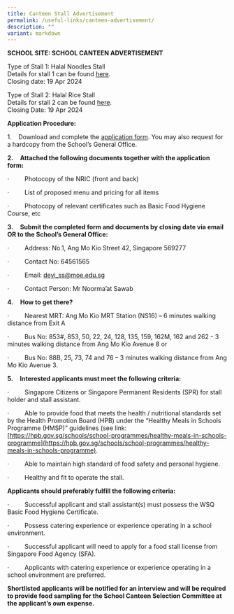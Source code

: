 ```yaml
---
title: Canteen Stall Advertisement
permalink: /useful-links/canteen-advertisement/
description: ""
variant: markdown
---
```

**SCHOOL SITE: SCHOOL CANTEEN ADVERTISEMENT**

Type of Stall 1: Halal Noodles Stall
<br>
Details for stall 1 can be found [here](/files/Useful%20Links/Cateen%20Advert/2024%20school_site_canteen_advertisement___halal_noodles.pdf). <br>
Closing date: 19 Apr 2024

Type of Stall 2: Halal Rice Stall
<br>
Details for stall 2 can be found [here](/files/Useful%20Links/Cateen%20Advert/2024%20school_site_canteen_advertisement___halal_rice.pdf). <br>
Closing Date: 19 Apr 2024



**Application Procedure:**

1.&nbsp;&nbsp;&nbsp; Download and complete the [application form](/files/Useful%20Links/Cateen%20Advert/2024%20application_for_canteen_stall_in_existing_school.pdf). You may also request for a hardcopy from the School’s General Office.

**2.**&nbsp;&nbsp;&nbsp; **Attached the following documents together with the application form:**

·&nbsp;&nbsp;&nbsp;&nbsp;&nbsp;&nbsp;&nbsp;&nbsp; Photocopy of the NRIC (front and back)

·&nbsp;&nbsp;&nbsp;&nbsp;&nbsp;&nbsp;&nbsp;&nbsp; List of proposed menu and pricing for all items

·&nbsp;&nbsp;&nbsp;&nbsp;&nbsp;&nbsp;&nbsp;&nbsp; Photocopy of relevant certificates such as Basic Food Hygiene Course, etc

**3.**&nbsp;&nbsp;&nbsp; **Submit the completed form and documents by closing date via email OR to the School’s General Office:**

·&nbsp;&nbsp;&nbsp;&nbsp;&nbsp;&nbsp;&nbsp;&nbsp; Address: No.1, Ang Mo Kio Street 42, Singapore 569277

·&nbsp;&nbsp;&nbsp;&nbsp;&nbsp;&nbsp;&nbsp;&nbsp; Contact No: 64561565

·&nbsp;&nbsp;&nbsp;&nbsp;&nbsp;&nbsp;&nbsp;&nbsp; Email: [deyi\_ss@moe.edu.sg](mailto:deyi_ss@moe.edu.sg)

·&nbsp;&nbsp;&nbsp;&nbsp;&nbsp;&nbsp;&nbsp;&nbsp; Contact Person: Mr Noorma’at Sawab

**4.**&nbsp;&nbsp;&nbsp; **How to get there?**

·&nbsp;&nbsp;&nbsp;&nbsp;&nbsp;&nbsp;&nbsp;&nbsp; Nearest MRT: Ang Mo Kio MRT Station (NS16) – 6 minutes walking distance from Exit A

·&nbsp;&nbsp;&nbsp;&nbsp;&nbsp;&nbsp;&nbsp;&nbsp; Bus No: 853#, 853, 50, 22, 24, 128, 135, 159, 162M, 162 and 262 - 3 minutes walking distance from Ang Mo Kio Avenue 8 or

·&nbsp;&nbsp;&nbsp;&nbsp;&nbsp;&nbsp;&nbsp;&nbsp; Bus No: 88B, 25, 73, 74 and 76 – 3 minutes walking distance from Ang Mo Kio Avenue 3.

**5.**&nbsp;&nbsp;&nbsp; **Interested applicants must meet the following criteria:**

·&nbsp;&nbsp;&nbsp;&nbsp;&nbsp;&nbsp;&nbsp;&nbsp; Singapore Citizens or Singapore Permanent Residents (SPR) for stall holder and stall assistant.

·&nbsp;&nbsp;&nbsp;&nbsp;&nbsp;&nbsp;&nbsp;&nbsp; Able to provide food that meets the health / nutritional standards set by the Health Promotion Board (HPB) under the “Healthy Meals in Schools Programme (HMSP)” guidelines (see link: 
[https://hpb.gov.sg/schools/school-programmes/healthy-meals-in-schools-programme](https://hpb.gov.sg/schools/school-programmes/healthy-meals-in-schools-programme).

·&nbsp;&nbsp;&nbsp;&nbsp;&nbsp;&nbsp;&nbsp;&nbsp; Able to maintain high standard of food safety and personal hygiene.

·&nbsp;&nbsp;&nbsp;&nbsp;&nbsp;&nbsp;&nbsp;&nbsp; Healthy and fit to operate the stall.

**Applicants should preferably fulfill the following criteria:**

·&nbsp;&nbsp;&nbsp;&nbsp;&nbsp;&nbsp;&nbsp;&nbsp; Successful applicant and stall assistant(s) must possess the WSQ Basic Food Hygiene Certificate.

·&nbsp;&nbsp;&nbsp;&nbsp;&nbsp;&nbsp;&nbsp;&nbsp; Possess catering experience or experience operating in a school environment.

·&nbsp;&nbsp;&nbsp;&nbsp;&nbsp;&nbsp;&nbsp;&nbsp; Successful applicant will need to apply for a food stall license from Singapore Food Agency (SFA).

·&nbsp;&nbsp;&nbsp;&nbsp;&nbsp;&nbsp;&nbsp;&nbsp; Applicants with catering experience or experience operating in a school environment are preferred.

**Shortlisted applicants will be notified for an interview and will be required to provide food sampling for the School Canteen Selection Committee at the applicant’s own expense.**